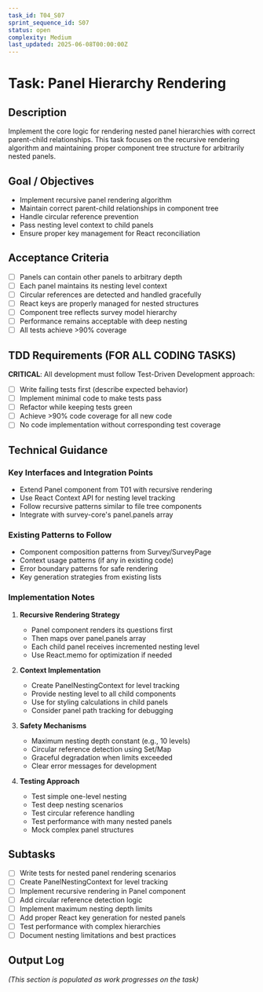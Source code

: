 ```yaml
---
task_id: T04_S07
sprint_sequence_id: S07
status: open
complexity: Medium
last_updated: 2025-06-08T00:00:00Z
---
```


# Task: Panel Hierarchy Rendering

## Description
Implement the core logic for rendering nested panel hierarchies with correct parent-child relationships. This task focuses on the recursive rendering algorithm and maintaining proper component tree structure for arbitrarily nested panels.

## Goal / Objectives
- Implement recursive panel rendering algorithm
- Maintain correct parent-child relationships in component tree
- Handle circular reference prevention
- Pass nesting level context to child panels
- Ensure proper key management for React reconciliation

## Acceptance Criteria
- [ ] Panels can contain other panels to arbitrary depth
- [ ] Each panel maintains its nesting level context
- [ ] Circular references are detected and handled gracefully
- [ ] React keys are properly managed for nested structures
- [ ] Component tree reflects survey model hierarchy
- [ ] Performance remains acceptable with deep nesting
- [ ] All tests achieve >90% coverage

## TDD Requirements (FOR ALL CODING TASKS)
**CRITICAL**: All development must follow Test-Driven Development approach:
- [ ] Write failing tests first (describe expected behavior)
- [ ] Implement minimal code to make tests pass
- [ ] Refactor while keeping tests green
- [ ] Achieve >90% code coverage for all new code
- [ ] No code implementation without corresponding test coverage

## Technical Guidance

### Key Interfaces and Integration Points
- Extend Panel component from T01 with recursive rendering
- Use React Context API for nesting level tracking
- Follow recursive patterns similar to file tree components
- Integrate with survey-core's panel.panels array

### Existing Patterns to Follow
- Component composition patterns from Survey/SurveyPage
- Context usage patterns (if any in existing code)
- Error boundary patterns for safe rendering
- Key generation strategies from existing lists

### Implementation Notes

1. **Recursive Rendering Strategy**
   - Panel component renders its questions first
   - Then maps over panel.panels array
   - Each child panel receives incremented nesting level
   - Use React.memo for optimization if needed

2. **Context Implementation**
   - Create PanelNestingContext for level tracking
   - Provide nesting level to all child components
   - Use for styling calculations in child panels
   - Consider panel path tracking for debugging

3. **Safety Mechanisms**
   - Maximum nesting depth constant (e.g., 10 levels)
   - Circular reference detection using Set/Map
   - Graceful degradation when limits exceeded
   - Clear error messages for development

4. **Testing Approach**
   - Test simple one-level nesting
   - Test deep nesting scenarios
   - Test circular reference handling
   - Test performance with many nested panels
   - Mock complex panel structures

## Subtasks
- [ ] Write tests for nested panel rendering scenarios
- [ ] Create PanelNestingContext for level tracking
- [ ] Implement recursive rendering in Panel component
- [ ] Add circular reference detection logic
- [ ] Implement maximum nesting depth limits
- [ ] Add proper React key generation for nested panels
- [ ] Test performance with complex hierarchies
- [ ] Document nesting limitations and best practices

## Output Log
*(This section is populated as work progresses on the task)*